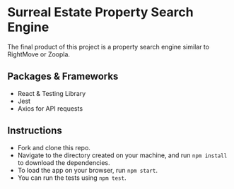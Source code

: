# Surreal Estate Property Search Engine

The final product of this project is a property search engine similar to RightMove or Zoopla.

## Packages & Frameworks

- React & Testing Library
- Jest
- Axios for API requests

## Instructions

- Fork and clone this repo.
- Navigate to the directory created on your machine, and run `npm install` to download the dependencies.
- To load the app on your browser, run `npm start`.
- You can run the tests using `npm test`.
